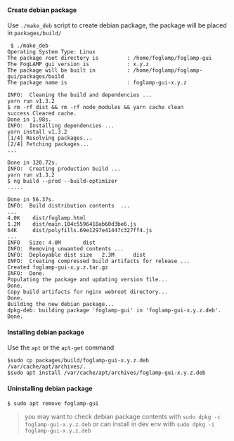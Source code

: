 
#### Create debian package

Use `./make_deb` script to create debian package, the package will be placed in `packages/build/`

```
 $ ./make_deb
Operating System Type: Linux
The package root directory is         : /home/foglamp/foglamp-gui
The FogLAMP gui version is            : x.y.z
The package will be built in          : /home/foglamp/foglamp-gui/packages/build
The package name is                   : foglamp-gui-x.y.z

INFO:  Cleaning the build and dependencies ...
yarn run v1.3.2
$ rm -rf dist && rm -rf node_modules && yarn cache clean
success Cleared cache.
Done in 1.98s.
INFO:  Installing dependencies ...
yarn install v1.3.2
[1/4] Resolving packages...
[2/4] Fetching packages...
...

Done in 320.72s.
INFO:  Creating production build ...
yarn run v1.3.2
$ ng build --prod --build-optimizer
.....

Done in 56.37s.
INFO:  Build distribution contents  ...
...
4.0K    dist/foglamp.html
1.2M    dist/main.104c5596418ab60d3be6.js
64K     dist/polyfills.69e1297e41447c327ff4.js
...
INFO   Size: 4.0M       dist
INFO:  Removing unwanted contents ...
INFO:  Deployable dist size   2.3M      dist
INFO:  Creating compressed build artifacts for release ...
Created foglamp-gui-x.y.z.tar.gz
INFO:  Done.
Populating the package and updating version file...
Done.
Copy build artifacts for nginx webroot directory...
Done.
Building the new debian package...
dpkg-deb: building package 'foglamp-gui' in 'foglamp-gui-x.y.z.deb'.
Done.

```

#### Installing debian package

Use the ``apt`` or the ``apt-get`` command

```
$sudo cp packages/build/foglamp-gui-x.y.z.deb /var/cache/apt/archives/.
$sudo apt install /var/cache/apt/archives/foglamp-gui-x.y.z.deb
```

#### Uninstalling debian package

```
$ sudo apt remove foglamp-gui
```

> you may want to check debian package contents with `sudo dpkg -c foglamp-gui-x.y.z.deb` or can install in dev env with `sudo dpkg -i foglamp-gui-x.y.z.deb`
